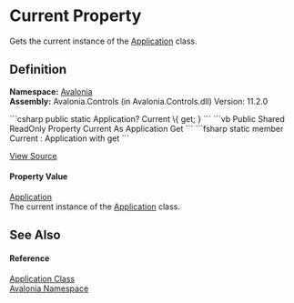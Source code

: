 # Current Property


Gets the current instance of the <a href="T_Avalonia_Application">Application</a> class.



## Definition
**Namespace:** <a href="N_Avalonia">Avalonia</a>  
**Assembly:** Avalonia.Controls (in Avalonia.Controls.dll) Version: 11.2.0

<Tabs groupId="api-code-preview">
<TabItem value="csharp" label="C#">
```csharp
public static Application? Current \{ get; }
```
</TabItem>
<TabItem value="vb" label="VB">
```vb
Public Shared ReadOnly Property Current As Application
	Get
```
</TabItem>
<TabItem value="fsharp" label="F#">
```fsharp
static member Current : Application with get
```
</TabItem>
</Tabs>



<a href="https://github.com/AvaloniaUI/Avalonia/tree/master/src/Avalonia.Controls/Application.cs#L112" title="View the source code">View Source</a>



#### Property Value
<a href="T_Avalonia_Application">Application</a>  
The current instance of the <a href="T_Avalonia_Application">Application</a> class.

## See Also


#### Reference
<a href="T_Avalonia_Application">Application Class</a>  
<a href="N_Avalonia">Avalonia Namespace</a>  
